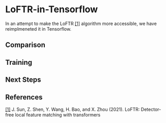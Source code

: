 # LoFTR-in-Tensorflow

In an attempt to make the LoFTR [[1]](#1) algorithm more accessible, we have reimplmeneted it in Tensorflow.

## Comparison

## Training

## Next Steps


## References
<a id="1">[[1]](#1)</a> 
J. Sun, Z. Shen, Y. Wang, H. Bao, and X. Zhou (2021). 
LoFTR: Detector-free local feature matching with transformers
